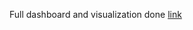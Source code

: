 Full dashboard and visualization done [link](https://github.com/IBM-EPBL/IBM-Project-54082-1661588854/blob/main/PROJECT%20DEVELOPMENT%20PHASE/SPRINT%203/Data%20Visualization%20Charts.pdf)

